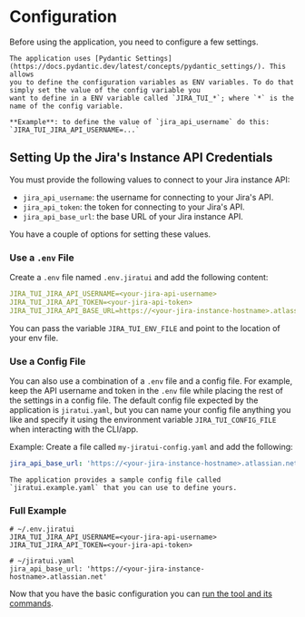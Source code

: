 # Configuration

Before using the application, you need to configure a few settings.

```{tip}
The application uses [Pydantic Settings](https://docs.pydantic.dev/latest/concepts/pydantic_settings/). This allows
you to define the configuration variables as ENV variables. To do that simply set the value of the config variable you
want to define in a ENV variable called `JIRA_TUI_*`; where `*` is the name of the config variable.

**Example**: to define the value of `jira_api_username` do this: `JIRA_TUI_JIRA_API_USERNAME=...`
```

## Setting Up the Jira's Instance API Credentials

You must provide the following values to connect to your Jira instance API:

- `jira_api_username`: the username for connecting to your Jira's API.
- `jira_api_token`: the token for connecting to your Jira's API.
- `jira_api_base_url`: the base URL of your Jira instance API.

You have a couple of options for setting these values.

### Use a `.env` File

Create a `.env` file named `.env.jiratui` and add the following content:

```yaml
JIRA_TUI_JIRA_API_USERNAME=<your-jira-api-username>
JIRA_TUI_JIRA_API_TOKEN=<your-jira-api-token>
JIRA_TUI_JIRA_API_BASE_URL=https://<your-jira-instance-hostname>.atlassian.net
```

You can pass the variable `JIRA_TUI_ENV_FILE` and point to the location of your env file.

### Use a Config File

You can also use a combination of a `.env` file and a config file. For example, keep the API username and token in the
`.env` file while placing the rest of the settings in a config file. The default config file expected by the application
is `jiratui.yaml`, but you can name your config file anything you like and specify it using the environment variable
`JIRA_TUI_CONFIG_FILE` when interacting with the CLI/app.

Example: Create a file called `my-jiratui-config.yaml` and add the following:

```yaml
jira_api_base_url: 'https://<your-jira-instance-hostname>.atlassian.net'
```

```{tip}
The application provides a sample config file called `jiratui.example.yaml` that you can use to define yours.
```

### Full Example

```shell
# ~/.env.jiratui
JIRA_TUI_JIRA_API_USERNAME=<your-jira-api-username>
JIRA_TUI_JIRA_API_TOKEN=<your-jira-api-token>
```

```shell
# ~/jiratui.yaml
jira_api_base_url: 'https://<your-jira-instance-hostname>.atlassian.net'
```

Now that you have the basic configuration you can [run the tool and its commands](/users/usage/index).
